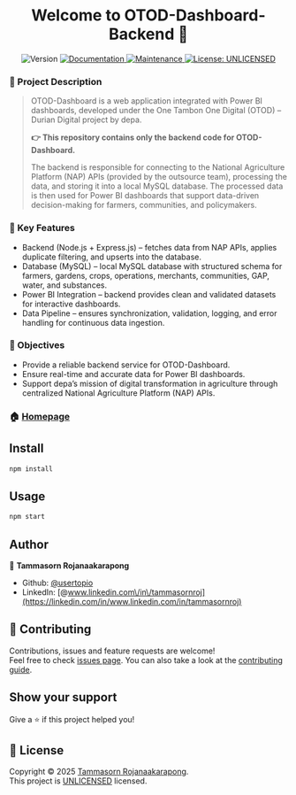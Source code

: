 <h1 align="center">Welcome to OTOD-Dashboard-Backend 👋</h1>

<p align="center">
  <img alt="Version" src="https://img.shields.io/badge/version-2.2.0-blue.svg?cacheSeconds=2592000" />
  <a href="https://github.com/usertopio/otod-durian-lab1#readme" target="_blank">
    <img alt="Documentation" src="https://img.shields.io/badge/documentation-yes-brightgreen.svg" />
  </a>
  <a href="https://github.com/usertopio/otod-durian-lab1/graphs/commit-activity" target="_blank">
    <img alt="Maintenance" src="https://img.shields.io/badge/Maintained%3F-yes-green.svg" />
  </a>
  <a href="https://github.com/usertopio/otod-durian-lab1/blob/main/LICENSE" target="_blank">
    <img alt="License: UNLICENSED" src="https://img.shields.io/badge/license-UNLICENSED-lightgrey.svg" />
  </a>
</p>

### 📌 Project Description

> OTOD-Dashboard is a web application integrated with Power BI dashboards, developed under the One Tambon One Digital (OTOD) – Durian Digital project by depa.
>
> **👉 This repository contains only the backend code for OTOD-Dashboard.**
>
> The backend is responsible for connecting to the National Agriculture Platform (NAP) APIs (provided by the outsource team), processing the data, and storing it into a local MySQL database. The processed data is then used for Power BI dashboards that support data-driven decision-making for farmers, communities, and policymakers.

### 📌 Key Features

- Backend (Node.js + Express.js) – fetches data from NAP APIs, applies duplicate filtering, and upserts into the database.
- Database (MySQL) – local MySQL database with structured schema for farmers, gardens, crops, operations, merchants, communities, GAP, water, and substances.
- Power BI Integration – backend provides clean and validated datasets for interactive dashboards.
- Data Pipeline – ensures synchronization, validation, logging, and error handling for continuous data ingestion.

### 🎯 Objectives

- Provide a reliable backend service for OTOD-Dashboard.
- Ensure real-time and accurate data for Power BI dashboards.
- Support depa’s mission of digital transformation in agriculture through centralized National Agriculture Platform (NAP) APIs.

### 🏠 [Homepage](https://github.com/usertopio/otod-durian-lab1)

## Install

```sh
npm install
```

## Usage

```sh
npm start
```

## Author

👤 **Tammasorn Rojanaakarapong**

- Github: [@usertopio](https://github.com/usertopio)
- LinkedIn: [@www.linkedin.com\/in\/tammasornroj](https://linkedin.com/in/www.linkedin.com/in/tammasornroj)

## 🤝 Contributing

Contributions, issues and feature requests are welcome!<br />Feel free to check [issues page](https://github.com/usertopio/otod-durian-lab1/issues). You can also take a look at the [contributing guide](https://github.com/usertopio/otod-durian-lab1/blob/master/CONTRIBUTING.md).

## Show your support

Give a ⭐️ if this project helped you!

## 📝 License

Copyright © 2025 [Tammasorn Rojanaakarapong](https://github.com/usertopio).<br />
This project is [UNLICENSED](https://github.com/usertopio/otod-durian-lab1/blob/master/LICENSE) licensed.
